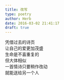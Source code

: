 ```yaml
---  
title: 改写  
type: poetry  
author: Herb  
date: 2016-03-02 21:41:17  
draft: true
---  
```

凭借过去的诗页  
让自己的爱更加茂盛  
生命是不喜重复的  
但大体相似  
一首情诗只要稍作改动  
就能送给另一个人
